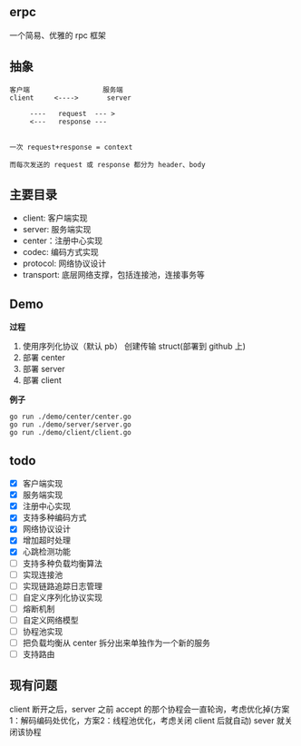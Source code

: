## erpc
一个简易、优雅的 rpc 框架


## 抽象

```
客户端                  服务端
client     <---->       server

     ----   request  --- >
     <---   response ---


一次 request+response = context

而每次发送的 request 或 response 都分为 header、body

```

## 主要目录
- client: 客户端实现 
- server: 服务端实现
- center：注册中心实现
- codec:  编码方式实现
- protocol: 网络协议设计
- transport: 底层网络支撑，包括连接池，连接事务等


## Demo
**过程**

1. 使用序列化协议（默认 pb） 创建传输 struct(部署到 github 上)
2. 部署 center
3. 部署 server
4. 部署 client

**例子**

```
go run ./demo/center/center.go
go run ./demo/server/server.go
go run ./demo/client/client.go
```

## todo
- [x] 客户端实现
- [x] 服务端实现
- [x] 注册中心实现
- [x] 支持多种编码方式
- [x] 网络协议设计
- [x] 增加超时处理
- [x] 心跳检测功能
- [ ] 支持多种负载均衡算法
- [ ] 实现连接池
- [ ] 实现链路追踪日志管理
- [ ] 自定义序列化协议实现
- [ ] 熔断机制
- [ ] 自定义网络模型
- [ ] 协程池实现
- [ ] 把负载均衡从 center 拆分出来单独作为一个新的服务
- [ ] 支持路由

## 现有问题
client 断开之后，server 之前 accept 的那个协程会一直轮询，考虑优化掉(方案1：解码编码处优化，方案2：线程池优化，考虑关闭 client 后就自动) sever 就关闭该协程
